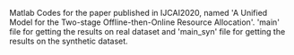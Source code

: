 Matlab Codes for the paper published in IJCAI2020, named 'A Unified Model for the Two-stage Offline-then-Online Resource Allocation'.
'main' file for getting the results on real dataset and 'main_syn' file for getting the results on the synthetic dataset.
